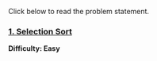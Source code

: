 Click below to read the problem statement.
### [1. Selection Sort](https://www.codingninjas.com/studio/problems/selection-sort_624469)
**Difficulty: Easy**


